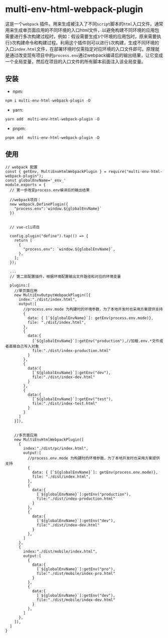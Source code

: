 # multi-env-html-webpack-plugin

这是一个`webpack` 插件。用来生成被注入了不同`script`脚本的`html`入口文件。通常用来生成单页面应用的不同环境的入口html文件，以避免构建不同环境的应用包需要进行多次构建过程时，例如：假设需要生成`3`个环境的应用包时，原来需要执行`3`次构建命令和构建过程。利用这个插件则可以进行`1`次构建，生成不同环境的入口`index.html`文件，在部署环境时仅需指定对应环境的入口文件即可。原理就是通过改变现有项目中的`process.env`通过webpack编译后的输出结果，让它变成一个全局变量，然后在项目的入口文件的所有脚本前面注入该全局变量。

## 安装

- npm: 

`npm i multi-env-html-webpack-plugin -D`

- yarn:

`yarn add  multi-env-html-webpack-plugin -D`

- pnpm:

`pnpm add  multi-env-html-webpack-plugin -D`


## 使用


```
// webpack 配置
const { getEnv, MultiEnvHtmlWebpackPlugin } = require("multi-env-html-webpack-plugin");
const globalEnvName='_env_'
module.exports = {
  // 第一步改变process.env编译后的输出结果

  //webpack项目：
  new webpack.DefinePlugin({
    "process.env":`window.${globalEnvName}`
  })
  

  // vue-cli项目

  config.plugin("define").tap(() => {
    return [
      {
        "process.env": `window.${globalEnvName}`,
      },
    ];
  });

  ...
  // 第二部配置插件，根据环境配置输出文件路径和对应的环境变量

  plugins:[
    //单页面应用
    new MultiEnvOutputWebpackPlugin([{
      index:"./dist/index.html",
      output:[
        //process.env.mode 为构建时的环境参数，为了本地开发时也采用方案提供支持
        {
          data: { [`${globalEnvName}`]: getEnv(process.env.mode)},
          file: "./dist/index.html",
        },
        {
          data:{
            [`${globalEnvName}`]:getEnv("production"),//加载.env.*文件或者直接自己写入对象
            file:"./dist/index-production.html"
          }
        },
        {
          data:{
            [`${globalEnvName}`]:getEnv("dev"),
            file:"./dist/index-dev.html"
          }
        },
        {
          data:{
            [`${globalEnvName}`]:getEnv("test"),
            file:"./dist/index-test.html"
          }
        }
      ]
    }]),


    //多页面应用
    new MultiEnvHtmlWebpackPlugin([
      {
        index:"./dist/pc/index.html",
        output:[
          //process.env.mode 为构建时的环境参数，为了本地开发时也采用方案提供支持
          {
            data: { [`${globalEnvName}`]: getEnv(process.env.mode)},
            file: "./dist/index.html",
          },
          {
            data:{
              [`${globalEnvName}`]:getEnv("production"),
              file:"./dist/index-production.html"
            }
          },
          {
            data:{
              [`${globalEnvName}`]:getEnv("dev"),
              file:"./dist/index-dev.html"
            }
          },
        ]
      },
      {
        index:"./dist/mobile/index.html",
        output:[
          {
            data:{
              [`${globalEnvName}`]:getEnv("pro"),
              file:"./dist/mobile/index-pro.html"
            }
          },
          {
            data:{
              [`${globalEnvName}`]:getEnv("dev"),
              file:"./dist/mobile/index-dev.html"
            }
          },
        ]
      },
    ]),
  ]
}

```
